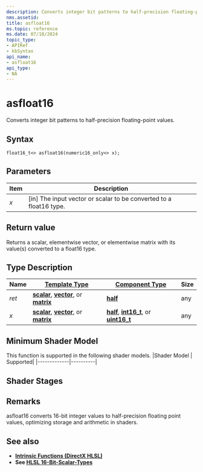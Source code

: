 ```yaml
---
description: Converts integer bit patterns to half-precision floating-point values.
nms.assetid:
title: asfloat16
ms.topic: reference
ms.date: 07/10/2024
topic_type:
- APIRef
- kbSyntax
api_name:
- asfloat16
api_type:
- NA
---
```



# asfloat16

Converts integer bit patterns to half-precision floating-point values.

## Syntax


```syntax
float16_t<> asfloat16(numeric16_only<> x);
```

## Parameters

| Item | Description |
|------|-------------|
| *x* | [in] The input vector or scalar to be converted to a float16 type.  |
## Return value

 Returns a scalar, elementwise vector, or elementwise matrix with its value(s) converted to a float16 type.
## Type Description

| Name  | [**Template Type**](../direct3dhlsl/dx-graphics-hlsl-data-types.md)| [**Component Type**](../direct3dhlsl/dx-graphics-hlsl-data-types.md) | Size |
|-------|--------------------------------------------------------------------|----------------------------------------------------------------------|------|
| *ret*   | [**scalar**](../direct3dhlsl/dx-graphics-hlsl-scalar.md), [**vector**](../direct3dhlsl/dx-graphics-hlsl-vector.md), or [**matrix**](../direct3dhlsl/dx-graphics-hlsl-matrix.md) | [**half**](https://github.com/microsoft/DirectXShaderCompiler/wiki/16-Bit-Scalar-Types) | any |
| *x*   | [**scalar**](../direct3dhlsl/dx-graphics-hlsl-scalar.md), [**vector**](../direct3dhlsl/dx-graphics-hlsl-vector.md), or [**matrix**](../direct3dhlsl/dx-graphics-hlsl-matrix.md) | [**half**](https://github.com/microsoft/DirectXShaderCompiler/wiki/16-Bit-Scalar-Types), [**int16_t**](https://github.com/microsoft/DirectXShaderCompiler/wiki/16-Bit-Scalar-Types), or [**uint16_t**](https://github.com/microsoft/DirectXShaderCompiler/wiki/16-Bit-Scalar-Types) | any |

## Minimum Shader Model

This function is supported in the following shader models.
|Shader Model |	Supported|
|-------------|----------|

## Shader Stages


## Remarks

asfloat16 converts 16-bit integer values to half-precision floating point values, optimizing storage and arithmetic in shaders.
## See also


- [**Intrinsic Functions (DirectX HLSL)**](../direct3dhlsl/dx-graphics-hlsl-intrinsic-functions.md)
- **See [HLSL 16-Bit-Scalar-Types](https://github.com/microsoft/DirectXShaderCompiler/wiki/16-Bit-Scalar-Types)**